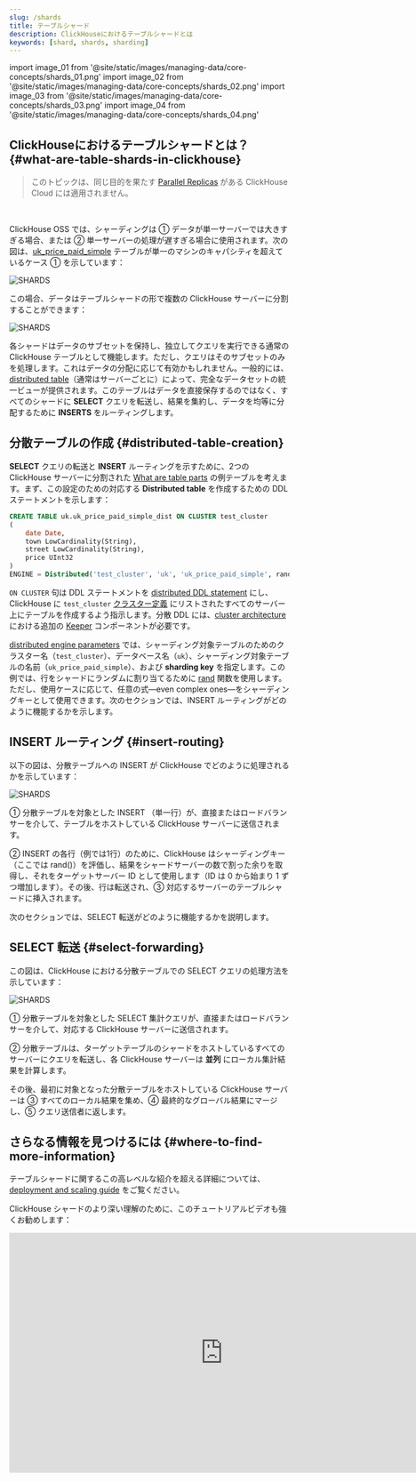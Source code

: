```yaml
---
slug: /shards
title: テーブルシャード
description: ClickHouseにおけるテーブルシャードとは
keywords: [shard, shards, sharding]
---
```


import image_01 from '@site/static/images/managing-data/core-concepts/shards_01.png'
import image_02 from '@site/static/images/managing-data/core-concepts/shards_02.png'
import image_03 from '@site/static/images/managing-data/core-concepts/shards_03.png'
import image_04 from '@site/static/images/managing-data/core-concepts/shards_04.png'

## ClickHouseにおけるテーブルシャードとは？ {#what-are-table-shards-in-clickhouse}

> このトピックは、同じ目的を果たす [Parallel Replicas](/docs/deployment-guides/parallel-replicas) がある ClickHouse Cloud には適用されません。

<br/>

ClickHouse OSS では、シャーディングは ① データが単一サーバーでは大きすぎる場合、または ② 単一サーバーの処理が遅すぎる場合に使用されます。次の図は、[uk_price_paid_simple](/parts) テーブルが単一のマシンのキャパシティを超えているケース ① を示しています：

<img src={image_01} alt='SHARDS' class='image' />
<br/>

この場合、データはテーブルシャードの形で複数の ClickHouse サーバーに分割することができます：

<img src={image_02} alt='SHARDS' class='image' />
<br/>

各シャードはデータのサブセットを保持し、独立してクエリを実行できる通常の ClickHouse テーブルとして機能します。ただし、クエリはそのサブセットのみを処理します。これはデータの分配に応じて有効かもしれません。一般的には、[distributed table](/docs/engines/table-engines/special/distributed)（通常はサーバーごとに）によって、完全なデータセットの統一ビューが提供されます。このテーブルはデータを直接保存するのではなく、すべてのシャードに **SELECT** クエリを転送し、結果を集約し、データを均等に分配するために **INSERTS** をルーティングします。

## 分散テーブルの作成 {#distributed-table-creation}

**SELECT** クエリの転送と **INSERT** ルーティングを示すために、2つの ClickHouse サーバーに分割された [What are table parts](/parts) の例テーブルを考えます。まず、この設定のための対応する **Distributed table** を作成するための DDL ステートメントを示します：

```sql
CREATE TABLE uk.uk_price_paid_simple_dist ON CLUSTER test_cluster
(
    date Date,
    town LowCardinality(String),
    street LowCardinality(String),
    price UInt32
)
ENGINE = Distributed('test_cluster', 'uk', 'uk_price_paid_simple', rand())
```

`ON CLUSTER` 句は DDL ステートメントを [distributed DDL statement](/docs/sql-reference/distributed-ddl) にし、ClickHouse に `test_cluster` [クラスター定義](/docs/architecture/horizontal-scaling#replication-and-sharding-configuration) にリストされたすべてのサーバー上にテーブルを作成するよう指示します。分散 DDL には、[cluster architecture](/docs/architecture/horizontal-scaling#architecture-diagram) における追加の [Keeper](https://clickhouse.com/clickhouse/keeper) コンポーネントが必要です。

[distributed engine parameters](/docs/engines/table-engines/special/distributed#distributed-parameters) では、シャーディング対象テーブルのためのクラスター名（`test_cluster`）、データベース名（`uk`）、シャーディング対象テーブルの名前（`uk_price_paid_simple`）、および **sharding key** を指定します。この例では、行をシャードにランダムに割り当てるために [rand]((/docs/sql-reference/functions/random-functions#rand)) 関数を使用します。ただし、使用ケースに応じて、任意の式—even complex ones—をシャーディングキーとして使用できます。次のセクションでは、INSERT ルーティングがどのように機能するかを示します。

## INSERT ルーティング {#insert-routing}

以下の図は、分散テーブルへの INSERT が ClickHouse でどのように処理されるかを示しています：

<img src={image_03} alt='SHARDS' class='image' />
<br/>

① 分散テーブルを対象とした INSERT （単一行）が、直接またはロードバランサーを介して、テーブルをホストしている ClickHouse サーバーに送信されます。

② INSERT の各行（例では1行）のために、ClickHouse はシャーディングキー（ここでは rand()）を評価し、結果をシャードサーバーの数で割った余りを取得し、それをターゲットサーバー ID として使用します（ID は 0 から始まり 1 ずつ増加します）。その後、行は転送され、③ 対応するサーバーのテーブルシャードに挿入されます。

次のセクションでは、SELECT 転送がどのように機能するかを説明します。

## SELECT 転送 {#select-forwarding}

この図は、ClickHouse における分散テーブルでの SELECT クエリの処理方法を示しています：

<img src={image_04} alt='SHARDS' class='image' />
<br/>

① 分散テーブルを対象とした SELECT 集計クエリが、直接またはロードバランサーを介して、対応する ClickHouse サーバーに送信されます。

② 分散テーブルは、ターゲットテーブルのシャードをホストしているすべてのサーバーにクエリを転送し、各 ClickHouse サーバーは **並列** にローカル集計結果を計算します。

その後、最初に対象となった分散テーブルをホストしている ClickHouse サーバーは ③ すべてのローカル結果を集め、④ 最終的なグローバル結果にマージし、⑤ クエリ送信者に返します。

## さらなる情報を見つけるには {#where-to-find-more-information}

テーブルシャードに関するこの高レベルな紹介を超える詳細については、[deployment and scaling guide](/docs/architecture/horizontal-scaling) をご覧ください。

ClickHouse シャードのより深い理解のために、このチュートリアルビデオも強くお勧めします：

<iframe width="768" height="432" src="https://www.youtube.com/embed/vBjCJtw_Ei0?si=WqopTrnti6usCMRs" title="YouTube video player" frameborder="0" allow="accelerometer; autoplay; clipboard-write; encrypted-media; gyroscope; picture-in-picture; web-share" referrerpolicy="strict-origin-when-cross-origin" allowfullscreen></iframe>
